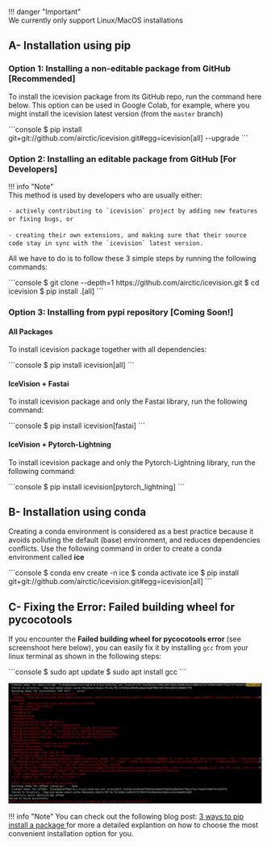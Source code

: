 !!! danger "Important"  
    We currently only support Linux/MacOS installations

## A- Installation using pip

### **Option 1:** Installing a non-editable package from GitHub **[Recommended]**

To install the icevision package from its GitHub repo, run the command here below. This option can be used in Google Colab,
for example, where you might install the icevision latest version (from the `master` branch)

<div class="termy">
```console
$ pip install git+git://github.com/airctic/icevision.git#egg=icevision[all] --upgrade
```
</div>

### **Option 2:** Installing an editable package from GitHub **[For Developers]**

!!! info "Note"  
    This method is used by developers who are usually either:

    - actively contributing to `icevision` project by adding new features or fixing bugs, or 

    - creating their own extensions, and making sure that their source code stay in sync with the `icevision` latest version.

All we have to do is to follow these 3 simple steps by running the following commands:

<div class="termy">
```console
$ git clone --depth=1 https://github.com/airctic/icevision.git
$ cd icevision
$ pip install .[all]
```
</div>

### **Option 3:** Installing from pypi repository **[Coming Soon!]**
 
#### All Packages
To install icevision package together with all dependencies:

<div class="termy">
```console
$ pip install icevision[all]
```
</div>

#### IceVision + Fastai
To install icevision package and only the Fastai library, run the following command:

<div class="termy">
```console
$ pip install icevision[fastai]
```
</div>

#### IceVision + Pytorch-Lightning
To install icevision package and only the Pytorch-Lightning library, run the following command:

<div class="termy">
```console
$ pip install icevision[pytorch_lightning]
```
</div>

## B- Installation using conda
Creating a conda environment is considered as a best practice because it avoids polluting the default (base) environment, and reduces dependencies conflicts. Use the following command in order to create a conda environment called **ice**

<div class="termy">
```console
$ conda env create -n ice
$ conda activate ice
$ pip install git+git://github.com/airctic/icevision.git#egg=icevision[all]
```
</div>

## C- Fixing the Error: Failed building wheel for pycocotools
If you encounter the **Failed building wheel for pycocotools error** (see screenshoot here below), you can easily fix it by installing  `gcc` from your linux terminal as shown in the following steps:

<div class="termy">
```console
$ sudo apt update
$ sudo apt install gcc
```
</div>

![image](images/pycoco-installation-issue.png)


!!! info "Note" 
    You can check out the following blog post: [3 ways to pip install a package ](https://ai-fast-track.github.io/blog/python/2020/03/17/how-to-pip-install-package.html) for more a detailed explantion on how to choose the most convenient installation option for you. 


